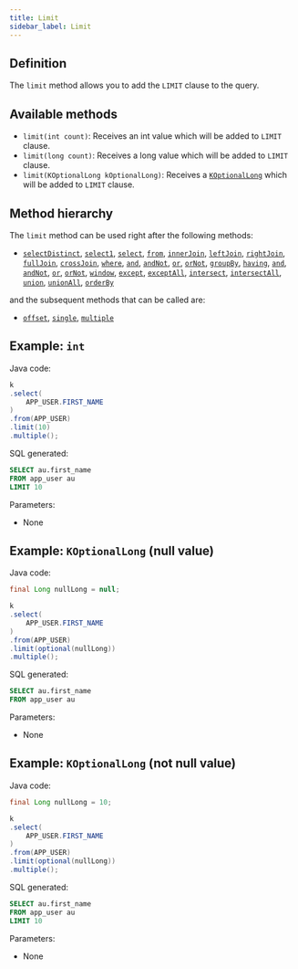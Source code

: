 ```yaml
---
title: Limit
sidebar_label: Limit
---
```


## Definition

The `limit` method allows you to add the `LIMIT` clause to the query.

## Available methods

- `limit(int count)`: Receives an int value which will be added to `LIMIT` clause.
- `limit(long count)`: Receives a long value which will be added to `LIMIT` clause.
- `limit(KOptionalLong kOptionalLong)`: Receives a [`KOptionalLong`](/docs/misc/kcondition/introduction#2-optional-conditions) which will be added to `LIMIT` clause.

## Method hierarchy

The `limit` method can be used right after the following methods:

- [`selectDistinct`](/docs/select-statement/select/distinct), [`select1`](/docs/select-statement/select/select1), [`select`](/docs/select-statement/select/), [`from`](/docs/select-statement/from/), [`innerJoin`](/docs/select-statement/join/inner-join), [`leftJoin`](/docs/select-statement/join/left-join), [`rightJoin`](/docs/select-statement/join/right-join), [`fullJoin`](/docs/select-statement/join/full-join), [`crossJoin`](/docs/select-statement/join/cross-join), [`where`](/docs/select-statement/where/), [`and`](/docs/select-statement/where/and), [`andNot`](/docs/select-statement/where/and-not), [`or`](/docs/select-statement/where/or), [`orNot`](/docs/select-statement/where/or-not), [`groupBy`](/docs/select-statement/group-by/), [`having`](/docs/select-statement/having/), [`and`](/docs/select-statement/having/and), [`andNot`](/docs/select-statement/having/and-not), [`or`](/docs/select-statement/having/or), [`orNot`](/docs/select-statement/having/or-not), [`window`](/docs/select-statement/window/), [`except`](/docs/select-statement/combining/except), [`exceptAll`](/docs/select-statement/combining/except-all), [`intersect`](/docs/select-statement/combining/intersect), [`intersectAll`](/docs/select-statement/combining/intersect-all), [`union`](/docs/select-statement/combining/union), [`unionAll`](/docs/select-statement/combining/union-all), [`orderBy`](/docs/select-statement/order-by/)

and the subsequent methods that can be called are:

- [`offset`](/docs/select-statement/offset), [`single`](/docs/select-statement/select/), [`multiple`](/docs/select-statement/select/)

## Example: `int`

Java code:

```java
k
.select(
    APP_USER.FIRST_NAME
)
.from(APP_USER)
.limit(10)
.multiple();
```

SQL generated:

```sql
SELECT au.first_name
FROM app_user au
LIMIT 10
```

Parameters:

- None

## Example: `KOptionalLong` (null value)

Java code:

```java
final Long nullLong = null;

k
.select(
    APP_USER.FIRST_NAME
)
.from(APP_USER)
.limit(optional(nullLong))
.multiple();
```

SQL generated:

```sql
SELECT au.first_name
FROM app_user au
```

Parameters:

- None

## Example: `KOptionalLong` (not null value)

Java code:

```java
final Long nullLong = 10;

k
.select(
    APP_USER.FIRST_NAME
)
.from(APP_USER)
.limit(optional(nullLong))
.multiple();
```

SQL generated:

```sql
SELECT au.first_name
FROM app_user au
LIMIT 10
```

Parameters:

- None
